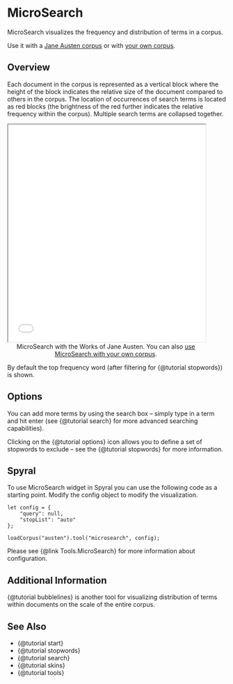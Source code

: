 # MicroSearch

MicroSearch visualizes the frequency and distribution of terms in a corpus. 

Use it with a [Jane Austen corpus](../?view=microsearch&corpus=austen) or with [your own corpus](../?view=microsearch).

## Overview

Each document in the corpus is represented as a vertical block where the height of the block indicates the relative size 
of the document compared to others in the corpus. The location of occurrences of search terms is located as red blocks 
(the brightness of the red further indicates the relative frequency within the corpus). Multiple search terms are 
collapsed together.

<iframe src="../tool/MicroSearch/?corpus=austen&subtitle=The+Works+of+Jane+Austen" style="width: 90%; height: 500px"></iframe>
<div style="width: 90%; text-align: center; margin-bottom: 1em;">MicroSearch with the Works of Jane Austen. You can also <a href="../?view=MicroSearch" target="_blank">use MicroSearch with your own corpus</a>.</div>

By default the top frequency word (after filtering for {@tutorial stopwords}) is shown.

## Options

You can add more terms by using the search box – simply type in a term and hit enter (see {@tutorial search} for 
more advanced searching capabilities).

Clicking on the {@tutorial options} icon allows you to define a set of stopwords to exclude – see the 
{@tutorial stopwords} for more information.

## Spyral

To use MicroSearch widget in Spyral you can use the following code as a starting point. Modify the config object to 
modify the visualization.

```
let config = {
    "query": null,
    "stopList": "auto"
}; 

loadCorpus("austen").tool("microsearch", config);
```

Please see {@link Tools.MicroSearch} for more information about configuration.

## Additional Information

{@tutorial bubblelines} is another tool for visualizing distribution of terms within documents on the scale of the entire corpus.

## See Also

- {@tutorial start}
- {@tutorial stopwords}
- {@tutorial search}
- {@tutorial skins}
- {@tutorial tools}
